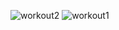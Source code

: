 
![workout2](https://github.com/user-attachments/assets/65656364-96fc-4098-bf80-896a1955e706)
![workout1](https://github.com/user-attachments/assets/b14a462d-6c27-45f1-a731-9f50a5e391ba)

